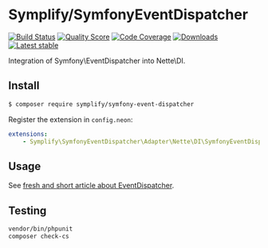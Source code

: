 # Symplify/SymfonyEventDispatcher

[![Build Status](https://img.shields.io/travis/Symplify/SymfonyEventDispatcher.svg?style=flat-square)](https://travis-ci.org/Symplify/SymfonyEventDispatcher)
[![Quality Score](https://img.shields.io/scrutinizer/g/Symplify/SymfonyEventDispatcher.svg?style=flat-square)](https://scrutinizer-ci.com/g/Symplify/SymfonyEventDispatcher)
[![Code Coverage](https://img.shields.io/scrutinizer/coverage/g/Symplify/SymfonyEventDispatcher.svg?style=flat-square)](https://scrutinizer-ci.com/g/Symplify/SymfonyEventDispatcher)
[![Downloads](https://img.shields.io/packagist/dt/symplify/symfony-event-dispatcher.svg?style=flat-square)](https://packagist.org/packages/symplify/symfony-event-dispatcher)
[![Latest stable](https://img.shields.io/packagist/v/symplify/symfony-event-dispatcher.svg?style=flat-square)](https://packagist.org/packages/symplify/symfony-event-dispatcher)


Integration of Symfony\EventDispatcher into Nette\DI.



## Install

```sh
$ composer require symplify/symfony-event-dispatcher
```

Register the extension in `config.neon`:

```yaml
extensions:
	- Symplify\SymfonyEventDispatcher\Adapter\Nette\DI\SymfonyEventDispatcherExtension
```


## Usage

See [fresh and short article about EventDispatcher](http://pehapkari.cz/blog/2016/12/05/symfony-event-dispatcher).



## Testing

```sh
vendor/bin/phpunit
composer check-cs
```
